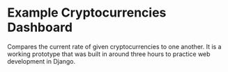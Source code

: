 # Example Cryptocurrencies Dashboard
Compares the current rate of given cryptocurrencies to one another.
It is a working prototype that was built in around three hours to
practice web development in Django.
